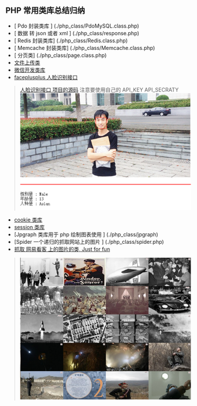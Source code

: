 ## PHP 常用类库总结归纳

* [ Pdo 封装类库 ] (./php_class/PdoMySQL.class.php)
* [ 数据 转 json 或者 xml ] (./php_class/response.php)
* [ Redis 封装类库] (./php_class/Redis.class.php)
* [ Memcache 封装类库] (./php_class/Memcache.class.php)
* [ 分页类] (./php_class/page.class.php) 
* [ 文件上传类 ](./php_class/fileUpload.class.php)
* [ 微信开发类库 ](./php_class/weixin.php)
* [ faceplusplus 人脸识别接口 ](./php_class/face.class.php)

> [ 人脸识别接口 项目的源码](./php_class/face)
  注意要使用自己的 API_KEY API_SECRATY
  ![效果展示](./php_class/face/images/face.png)


* [cookie 类库 ](./php_class/cookie.class.php)
* [session 类库 ](./php_class/session.class.php)
* [Jpgraph 类库用于 php 绘制图表使用 ] (./php_class/jpgraph)
* [Spider 一个递归的抓取网站上的图片 ] (./php_class/spider.php)
* [抓取 网易看客 上的图片的类, Just for fun ](./php_class/SeizeImg.class.php)
> ![实例图片](./img/seize.png)

